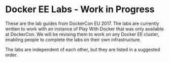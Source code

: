# Docker EE Labs - Work in Progress

These are the lab guides from DockerCon EU 2017. The labs are currently written to work with an instance of Play With Docker that was only available at DockerCon. We will be revising them to work on any Docker EE cluster, enabling people to complete the labs on their own infrastructure.

The labs are independent of each other, but they are listed in a suggested order.
